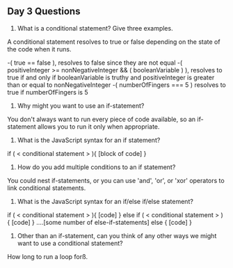 ## Day 3 Questions

1. What is a conditional statement? Give three examples.

A conditional statement resolves to true or false depending on the state of the code when it runs.

-( true == false ), resolves to false since they are not equal
-( positiveInteger >= nonNegativeInteger && ( booleanVariable ) ), resolves to true if and only if booleanVariable is truthy and positiveInteger is greater than or equal to nonNegativeInteger
-( numberOfFingers === 5 ) resolves to true if numberOfFingers is 5

1. Why might you want to use an if-statement?

You don't always want to run every piece of code available, so an if-statement allows you to run it only when appropriate.

1. What is the JavaScript syntax for an if statement?

if ( < conditional statement > ){
  [block of code]
}

1. How do you add multiple conditions to an if statement?

You could nest if-statements, or you can use 'and', 'or', or 'xor' operators to link conditional statements.

1. What is the JavaScript syntax for an if/else if/else statement?

if ( < conditional statement > ){
  [code]
}
else if ( < conditional statement > ) {
  [code]
}
....[some number of else-if-statements]
else {
  [code]
}

1. Other than an if-statement, can you think of any other ways we might want to use a conditional statement?

How long to run a loop forß. 
